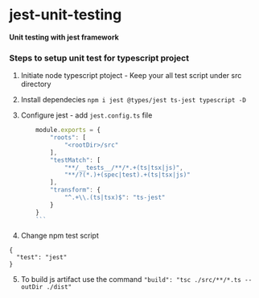 # jest-unit-testing

**Unit testing with jest framework**

### Steps to setup unit test for typescript project

1.  Initiate node typescript ptoject - Keep your all test script under src directory
2.  Install dependecies `npm i jest @types/jest ts-jest typescript -D`
3.  Configure jest - add `jest.config.ts` file

    ````javascript
        module.exports = {
            "roots": [
                "<rootDir>/src"
            ],
            "testMatch": [
                "**/__tests__/**/*.+(ts|tsx|js)",
                "**/?(*.)+(spec|test).+(ts|tsx|js)"
            ],
            "transform": {
                "^.+\\.(ts|tsx)$": "ts-jest"
            }
        }
        ```

    ````

4.  Change npm test script

```
{
  "test": "jest"
}
```

5. To build js artifact use the command `"build": "tsc ./src/**/*.ts --outDir ./dist"`
